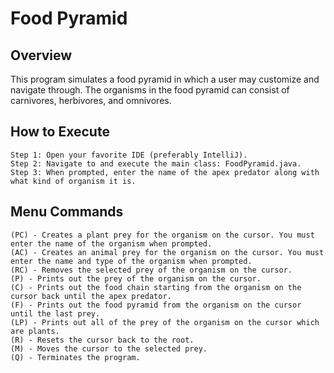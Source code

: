 # Food Pyramid

## Overview
This program simulates a food pyramid in which a user may customize and navigate through. The organisms in the food pyramid can consist of carnivores, herbivores, and omnivores. 
## How to Execute 
```
Step 1: Open your favorite IDE (preferably IntelliJ). 
Step 2: Navigate to and execute the main class: FoodPyramid.java.
Step 3: When prompted, enter the name of the apex predator along with what kind of organism it is.
```
## Menu Commands
```
(PC) - Creates a plant prey for the organism on the cursor. You must enter the name of the organism when prompted.
(AC) - Creates an animal prey for the organism on the cursor. You must enter the name and type of the organism when prompted.
(RC) - Removes the selected prey of the organism on the cursor.
(P) - Prints out the prey of the organism on the cursor.
(C) - Prints out the food chain starting from the organism on the cursor back until the apex predator.
(F) - Prints out the food pyramid from the organism on the cursor until the last prey.
(LP) - Prints out all of the prey of the organism on the cursor which are plants.
(R) - Resets the cursor back to the root.
(M) - Moves the cursor to the selected prey.
(Q) - Terminates the program.
```
